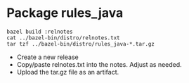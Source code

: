 # Package rules_java

```
bazel build :relnotes
cat ../bazel-bin/distro/relnotes.txt
tar tzf ../bazel-bin/distro/rules_java-*.tar.gz
```

- Create a new release
- Copy/paste relnotes.txt into the notes. Adjust as needed.
- Upload the tar.gz file as an artifact.
